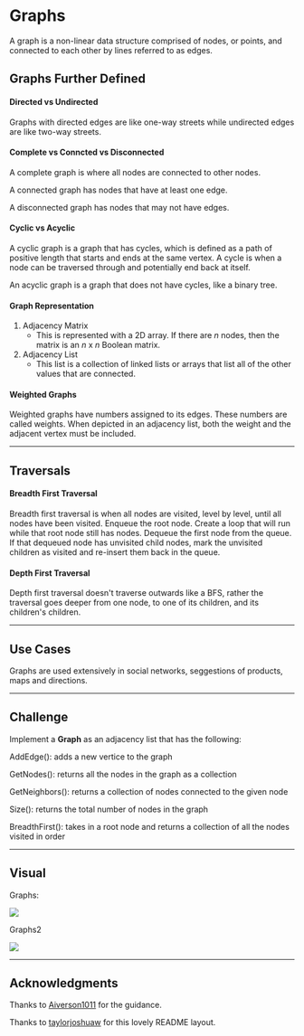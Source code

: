 # Graphs
A graph is a non-linear data structure comprised of nodes, or points, and 
connected to each other by lines referred to as edges.

## Graphs Further Defined

#### Directed vs Undirected
Graphs with directed edges are like one-way streets while undirected edges are 
like two-way streets.

#### Complete vs Conncted vs Disconnected
A complete graph is where all nodes are connected to other nodes.

A connected graph has nodes that have at least one edge.

A disconnected graph has nodes that may not have edges.

#### Cyclic vs Acyclic
A cyclic graph is a graph that has cycles, which is defined as a path of positive 
length that starts and ends at the same vertex.  A cycle is when a node can be 
traversed through and potentially end back at itself.

An acyclic graph is a graph that does not have cycles, like a binary tree.

#### Graph Representation
1. Adjacency Matrix
    - This is represented with a 2D array.  If there are _n_ nodes, then 
    the matrix is an _n_ x _n_ Boolean matrix.
2. Adjacency List
   - This list is a collection of linked lists or arrays that list all of the 
   other values that are connected.

#### Weighted Graphs
Weighted graphs have numbers assigned to its edges.  These numbers are called 
weights.  When depicted in an adjacency list, both the weight and the adjacent 
vertex must be included.

---

## Traversals

#### Breadth First Traversal
Breadth first traversal is when all nodes are visited, level by level, until 
all nodes have been visited.  Enqueue the root node.  Create a loop that will run 
while that root node still has nodes.  Dequeue the first node from the queue.  If 
that dequeued node has unvisited child nodes, mark the unvisited children as 
visited and re-insert them back in the queue.

#### Depth First Traversal
Depth first traversal doesn't traverse outwards like a BFS, rather the traversal 
goes deeper from one node, to one of its children, and its children's children.

---

## Use Cases
Graphs are used extensively in social networks, seggestions of products, maps 
and directions.

---

## Challenge
Implement a **Graph** as an adjacency list that has the following:

AddEdge(): adds a new vertice to the graph

GetNodes(): returns all the nodes in the graph as a collection

GetNeighbors(): returns a collection of nodes connected to the given node

Size(): returns the total number of nodes in the graph

BreadthFirst(): takes in a root node and returns a collection of all the nodes 
visited in order

---


## Visual

Graphs:

![](/assets/)

Graphs2

![](/assets/)

---

## Acknowledgments
Thanks to [Aiverson1011](https://github.com/Aiverson1011) for the guidance.

Thanks to [taylorjoshuaw](https://github.com/taylorjoshuaw) 
for this lovely README layout.
